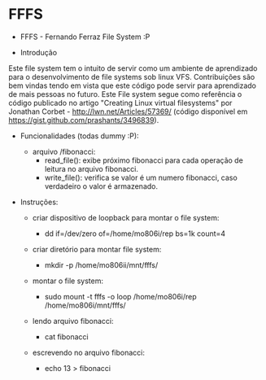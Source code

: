 FFFS
====

* FFFS - Fernando Ferraz File System :P

* Introdução

 Este file system tem o intuito de servir como um ambiente de aprendizado
 para o desenvolvimento de file systems sob linux VFS. Contribuições
 são bem vindas tendo em vista que este código pode servir para aprendizado
 de mais pessoas no futuro. Este File system segue como referência o
 código publicado no artigo "Creating Linux virtual filesystems" por Jonathan
 Corbet - http://lwn.net/Articles/57369/ (código disponível em
 https://gist.github.com/prashants/3496839).

* Funcionalidades (todas dummy :P):
  
  - arquivo /fibonacci:
     - read_file(): exibe próximo fibonacci para cada operação de leitura
                  no arquivo fibonacci.
     - write_file(): verifica se valor é um numero fibonacci, caso
                   verdadeiro o valor é armazenado.


* Instruções:
  
  - criar dispositivo de loopback para montar o file system:
      - dd if=/dev/zero of=/home/mo806i/rep bs=1k count=4

  - criar diretório para montar file system:
      - mkdir -p /home/mo806ii/mnt/fffs/

  - montar o file system:
      - sudo mount -t fffs -o loop /home/mo806i/rep  /home/mo806i/mnt/fffs/

  - lendo arquivo fibonacci:
      - cat fibonacci

  - escrevendo no arquivo fibonacci:
      - echo 13 > fibonacci


